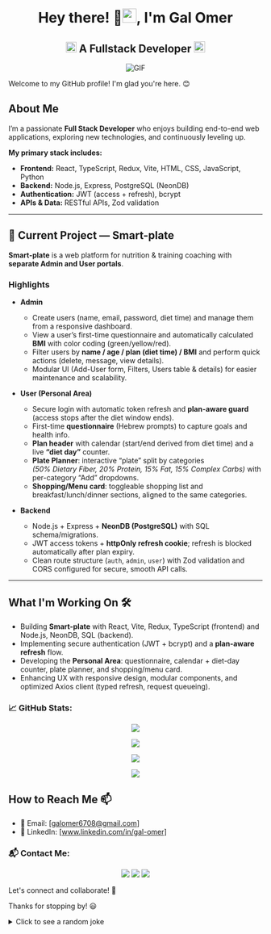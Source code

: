 <h1 align="center"> Hey there! 👋<img src="https://github.com/Galomer310/Galomer310/blob/main/icons/Hi.gif" width="28px"/>, I'm Gal Omer</h1>

<h2 align="center">
  <img src="https://komarev.com/ghpvc/?username=Galomer310&color=dc143c&style=for-the-badge" alt="Profile Views" style="height:21px;">
  A Fullstack Developer
  <a href="https://galomer310.github.io/Portfolio/">
    <img src="https://img.shields.io/badge/Portfolio-543DE0?style=for-the-badge&logo=About.me&logoColor=white" alt="Portfolio" style="height:22px;">
  </a>
</h2>

<div align="center">
 <img alt="GIF" src="https://media0.giphy.com/media/v1.Y2lkPTc5MGI3NjExZW45OWF3czZ2aHlkc3V2bDE4NHllbjBvMmNjdmFraW91ZjRiOHoxcCZlcD12MV9pbnRlcm5hbF9naWZfYnlfaWQmY3Q9Zw/qgQUggAC3Pfv687qPC/giphy.gif" />
</div>

Welcome to my GitHub profile! I'm glad you're here. 😊

## About Me

I’m a passionate **Full Stack Developer** who enjoys building end-to-end web applications, exploring new technologies, and continuously leveling up.

**My primary stack includes:**
- **Frontend:** React, TypeScript, Redux, Vite, HTML, CSS, JavaScript, Python  
- **Backend:** Node.js, Express, PostgreSQL (NeonDB)  
- **Authentication:** JWT (access + refresh), bcrypt  
- **APIs & Data:** RESTful APIs, Zod validation

---

## 🚀 Current Project — Smart-plate

**Smart-plate** is a web platform for nutrition & training coaching with **separate Admin and User portals**.

### Highlights
- **Admin**
  - Create users (name, email, password, diet time) and manage them from a responsive dashboard.
  - View a user’s first-time questionnaire and automatically calculated **BMI** with color coding (green/yellow/red).
  - Filter users by **name / age / plan (diet time) / BMI** and perform quick actions (delete, message, view details).
  - Modular UI (Add-User form, Filters, Users table & details) for easier maintenance and scalability.

- **User (Personal Area)**
  - Secure login with automatic token refresh and **plan-aware guard** (access stops after the diet window ends).
  - First-time **questionnaire** (Hebrew prompts) to capture goals and health info.
  - **Plan header** with calendar (start/end derived from diet time) and a live **“diet day”** counter.
  - **Plate Planner**: interactive “plate” split by categories  
    *(50% Dietary Fiber, 20% Protein, 15% Fat, 15% Complex Carbs)* with per-category “Add” dropdowns.
  - **Shopping/Menu card**: toggleable shopping list and breakfast/lunch/dinner sections, aligned to the same categories.

- **Backend**
  - Node.js + Express + **NeonDB (PostgreSQL)** with SQL schema/migrations.
  - JWT access tokens + **httpOnly refresh cookie**; refresh is blocked automatically after plan expiry.
  - Clean route structure (`auth`, `admin`, `user`) with Zod validation and CORS configured for secure, smooth API calls.

---

## What I'm Working On 🛠️
- Building **Smart-plate** with React, Vite, Redux, TypeScript (frontend) and Node.js, NeonDB, SQL (backend).
- Implementing secure authentication (JWT + bcrypt) and a **plan-aware refresh** flow.
- Developing the **Personal Area**: questionnaire, calendar + diet-day counter, plate planner, and shopping/menu card.
- Enhancing UX with responsive design, modular components, and optimized Axios client (typed refresh, request queueing).

### 📈 GitHub Stats:
<div align="center">
  
  ![](https://github-readme-stats.vercel.app/api?username=Galomer310&theme=tokyonight&hide_border=false&include_all_commits=true&count_private=false)
  
  ![](https://github-readme-streak-stats.herokuapp.com/?user=Galomer310&theme=tokyonight&hide_border=false)

  ![](https://github-readme-stats.vercel.app/api/top-langs/?username=Galomer310&theme=tokyonight&hide_border=false&include_all_commits=true&count_private=false&layout=compact)

  ![](https://github-readme-activity-graph.vercel.app/graph?username=Galomer310&theme=tokyo-night)
</div>

## How to Reach Me 📫
- 📧 Email: [galomer6708@gmail.com]
- 💼 LinkedIn: [www.linkedin.com/in/gal-omer]

### 📬 Contact Me:
<p align="center">
  <a href="mailto:galomer6708@gmail.com"><img src="https://img.shields.io/badge/Gmail-red?style=for-the-badge&logo=gmail&logoColor=white"></a>
  <a href="https://www.linkedin.com/in/gal-omer/"><img src="https://img.shields.io/badge/LinkedIn-blue?style=for-the-badge&logo=linkedin&logoColor=white"></a>
  <a href="https://twitter.com/yourhandle"><img src="https://img.shields.io/badge/Twitter-lightblue?style=for-the-badge&logo=twitter&logoColor=white"></a>
</p>

Let's connect and collaborate! 🚀

Thanks for stopping by! 😃

<details>
  <summary>Click to see a random joke</summary>
  <div align="center">

  ![Jokes Card](https://readme-jokes.vercel.app/api?theme=halloween)
  </div>
</details>
